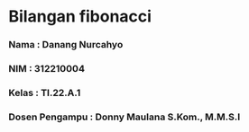 # Bilangan fibonacci
### Nama           : Danang Nurcahyo ###
### NIM            : 312210004 ###
### Kelas          : TI.22.A.1 ### 
### Dosen Pengampu : Donny Maulana S.Kom., M.M.S.I
